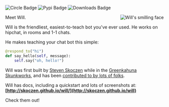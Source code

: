 ![Circle Badge](https://circleci.com/gh/skoczen/will.png?circle-token=da92149684f6e2642fe4ddfd34ef371e264b7133) ![Pypi Badge](https://badge.fury.io/py/will.png)   ![Downloads Badge](https://img.shields.io/pypi/dm/will.svg)

<img  align="right" src="https://gk-will.s3.amazonaws.com/will-head.png?v2" alt="Will's smilling face" title="Will's smilling face"/>

Meet Will.

Will is the friendliest, easiest-to-teach bot you've ever used.  He works on hipchat, in rooms and 1-1 chats.

He makes teaching your chat bot this simple:

```python
@respond_to("hi")
def say_hello(self, message):
    self.say("oh, hello!")
```

Will was first built by [Steven Skoczen](http://stevenskoczen.com) while in the [Greenkahuna Skunkworks](http://skunkworks.greenkahuna.com), and has been [contributed to by lots of folks](http://skoczen.github.io/will/improve/#the-shoulders-of-giants).

Will has docs, including a quickstart and lots of screenshots at:
**[http://skoczen.github.io/will/](http://skoczen.github.io/will)** 

Check them out!
